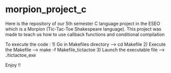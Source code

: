 # morpion_project_c

Here is the repository of our 5th semester C language project in the ESEO which is a Morpion (Tic-Tac-Toe Shakespeare language).
This project was made to teach us how to use callback functions and conditional compilation

To execute the code :
    1) Go in Makefiles directory --> cd Makefile
    2) Execute the Makefile --> make -f Makefile_tictactoe
    3) Launch the executable file --> ./tictactoe_exe

Enjoy !!
